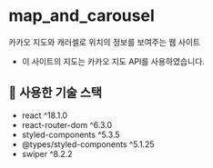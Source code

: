 # map_and_carousel
카카오 지도와 캐러셀로 위치의 정보를 보여주는 웹 사이트

* 이 사이트의 지도는 카카오 지도 API를 사용하였습니다.

## 🥥 사용한 기술 스택
* react ^18.1.0
* react-router-dom ^6.3.0
* styled-components ^5.3.5
* @types/styled-components ^5.1.25
* swiper ^8.2.2
